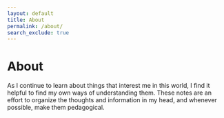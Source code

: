 ```yaml
---
layout: default
title: About
permalink: /about/
search_exclude: true
---
```

# About

As I continue to learn about things that interest me in this world, I find it helpful to find my own ways of understanding them. These notes are an effort to organize the thoughts and information in my head, and whenever possible, make them pedagogical.
